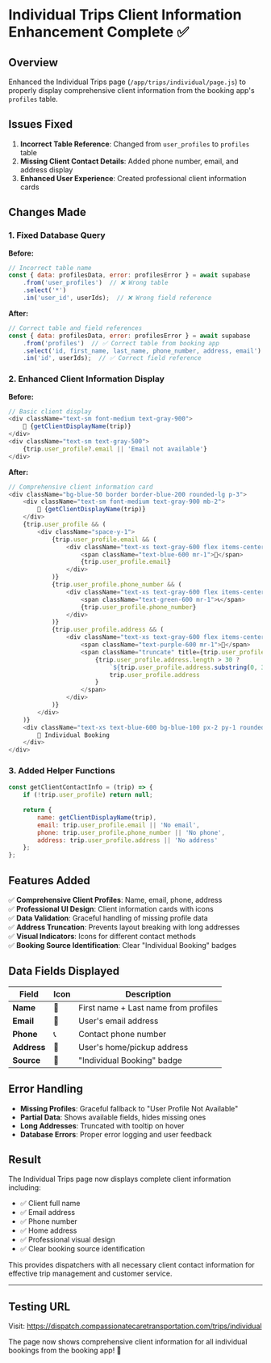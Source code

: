 # Individual Trips Client Information Enhancement Complete ✅

## Overview
Enhanced the Individual Trips page (`/app/trips/individual/page.js`) to properly display comprehensive client information from the booking app's `profiles` table.

## Issues Fixed
1. **Incorrect Table Reference**: Changed from `user_profiles` to `profiles` table
2. **Missing Client Contact Details**: Added phone number, email, and address display
3. **Enhanced User Experience**: Created professional client information cards

## Changes Made

### 1. Fixed Database Query
**Before:**
```javascript
// Incorrect table name
const { data: profilesData, error: profilesError } = await supabase
    .from('user_profiles')  // ❌ Wrong table
    .select('*')
    .in('user_id', userIds);  // ❌ Wrong field reference
```

**After:**
```javascript
// Correct table and field references
const { data: profilesData, error: profilesError } = await supabase
    .from('profiles')  // ✅ Correct table from booking app
    .select('id, first_name, last_name, phone_number, address, email')
    .in('id', userIds);  // ✅ Correct field reference
```

### 2. Enhanced Client Information Display
**Before:**
```javascript
// Basic client display
<div className="text-sm font-medium text-gray-900">
    👤 {getClientDisplayName(trip)}
</div>
<div className="text-sm text-gray-500">
    {trip.user_profile?.email || 'Email not available'}
</div>
```

**After:**
```javascript
// Comprehensive client information card
<div className="bg-blue-50 border border-blue-200 rounded-lg p-3">
    <div className="text-sm font-medium text-gray-900 mb-2">
        👤 {getClientDisplayName(trip)}
    </div>
    {trip.user_profile && (
        <div className="space-y-1">
            {trip.user_profile.email && (
                <div className="text-xs text-gray-600 flex items-center">
                    <span className="text-blue-600 mr-1">📧</span>
                    {trip.user_profile.email}
                </div>
            )}
            {trip.user_profile.phone_number && (
                <div className="text-xs text-gray-600 flex items-center">
                    <span className="text-green-600 mr-1">📞</span>
                    {trip.user_profile.phone_number}
                </div>
            )}
            {trip.user_profile.address && (
                <div className="text-xs text-gray-600 flex items-center">
                    <span className="text-purple-600 mr-1">📍</span>
                    <span className="truncate" title={trip.user_profile.address}>
                        {trip.user_profile.address.length > 30 ? 
                            `${trip.user_profile.address.substring(0, 30)}...` : 
                            trip.user_profile.address
                        }
                    </span>
                </div>
            )}
        </div>
    )}
    <div className="text-xs text-blue-600 bg-blue-100 px-2 py-1 rounded mt-2 inline-block">
        📱 Individual Booking
    </div>
</div>
```

### 3. Added Helper Functions
```javascript
const getClientContactInfo = (trip) => {
    if (!trip.user_profile) return null;
    
    return {
        name: getClientDisplayName(trip),
        email: trip.user_profile.email || 'No email',
        phone: trip.user_profile.phone_number || 'No phone',
        address: trip.user_profile.address || 'No address'
    };
};
```

## Features Added
✅ **Comprehensive Client Profiles**: Name, email, phone, address  
✅ **Professional UI Design**: Client information cards with icons  
✅ **Data Validation**: Graceful handling of missing profile data  
✅ **Address Truncation**: Prevents layout breaking with long addresses  
✅ **Visual Indicators**: Icons for different contact methods  
✅ **Booking Source Identification**: Clear "Individual Booking" badges  

## Data Fields Displayed
| Field | Icon | Description |
|-------|------|-------------|
| **Name** | 👤 | First name + Last name from profiles |
| **Email** | 📧 | User's email address |
| **Phone** | 📞 | Contact phone number |
| **Address** | 📍 | User's home/pickup address |
| **Source** | 📱 | "Individual Booking" badge |

## Error Handling
- **Missing Profiles**: Graceful fallback to "User Profile Not Available"
- **Partial Data**: Shows available fields, hides missing ones
- **Long Addresses**: Truncated with tooltip on hover
- **Database Errors**: Proper error logging and user feedback

## Result
The Individual Trips page now displays complete client information including:
- ✅ Client full name
- ✅ Email address  
- ✅ Phone number
- ✅ Home address
- ✅ Professional visual design
- ✅ Clear booking source identification

This provides dispatchers with all necessary client contact information for effective trip management and customer service.

---

## Testing URL
Visit: https://dispatch.compassionatecaretransportation.com/trips/individual

The page now shows comprehensive client information for all individual bookings from the booking app! 🎉
